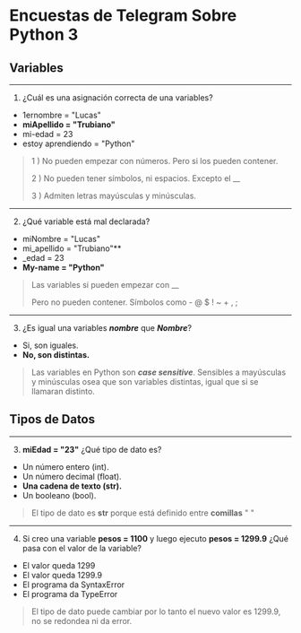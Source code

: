 # Encuestas de Telegram Sobre Python 3


## Variables
- - - 
1. ¿Cuál es una asignación correcta de una variables?
* 1ernombre = "Lucas"
* **miApellido = "Trubiano"**
* mi-edad = 23
* estoy aprendiendo = "Python"
> 1 ) No pueden empezar con números. Pero si los pueden contener.
>
> 2 ) No pueden tener símbolos, ni espacios. Excepto el __
>
> 3 ) Admiten letras mayúsculas y minúsculas.

- - - 
2. ¿Qué variable está mal declarada?
* miNombre = "Lucas"
* mi_apellido = "Trubiano"**
* _edad = 23
* **My-name = "Python"**
> Las variables si pueden empezar con __
> 
> Pero no pueden contener. Símbolos como - @ $ ! ~ + , ;

- - - 
3. ¿Es igual una variables ***nombre*** que ***Nombre***?
* Si, son iguales.
* **No, son distintas.**
> Las variables en Python son ***case sensitive***. Sensibles a mayúsculas y minúsculas osea que son variables distintas, igual que si se llamaran distinto.

## Tipos de Datos
- - -
3. **miEdad = "23"** ¿Qué tipo de dato es?
* Un número entero (int).
* Un número decimal (float).
* **Una cadena de texto (str).**
* Un booleano (bool).
> El tipo de dato es **str** porque está definido entre **comillas** " "
- - -
4. Si creo una variable **pesos = 1100** y luego ejecuto **pesos = 1299.9** ¿Qué pasa con el valor de la variable?
* El valor queda 1299
* El valor queda 1299.9
* El programa da SyntaxError
* El programa da TypeError
> El tipo de dato puede cambiar por lo tanto el nuevo valor es 1299.9, no se redondea ni da error.